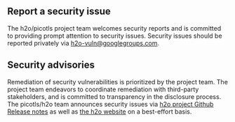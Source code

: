 ## Report a security issue

The h2o/picotls project team welcomes security reports and is committed to providing prompt attention to security issues. Security issues should be reported privately via h2o-vuln@googlegroups.com.

## Security advisories

Remediation of security vulnerabilities is prioritized by the project team. The project team endeavors to coordinate remediation with third-party stakeholders, and is committed to transparency in the disclosure process. The picotls/h2o team announces security issues via [h2o project Github Release notes](https://github.com/h2o/h2o/releases) as well as [the h2o website](h2o.examp1e.net) on a best-effort basis.
